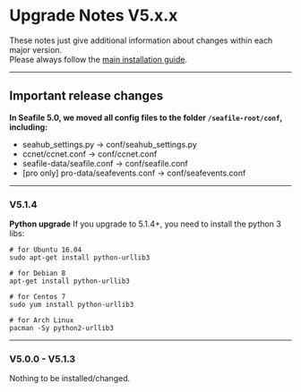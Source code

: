 # Upgrade Notes V5.x.x
These notes just give additional information about changes within each major version.  
Please always follow the [main installation guide](https://manual.seafile.com/deploy/upgrade.html).

---
## Important release changes

__In Seafile 5.0, we moved all config files to the folder ```/seafile-root/conf```, including:__

- seahub_settings.py -> conf/seahub_settings.py
- ccnet/ccnet.conf -> conf/ccnet.conf
- seafile-data/seafile.conf -> conf/seafile.conf
- [pro only] pro-data/seafevents.conf -> conf/seafevents.conf

---

### V5.1.4

**Python upgrade**
If you upgrade to 5.1.4+, you need to install the python 3 libs:

```
# for Ubuntu 16.04
sudo apt-get install python-urllib3

# for Debian 8
apt-get install python-urllib3

# for Centos 7
sudo yum install python-urllib3

# for Arch Linux
pacman -Sy python2-urllib3
```

---

### V5.0.0 - V5.1.3

Nothing to be installed/changed.
